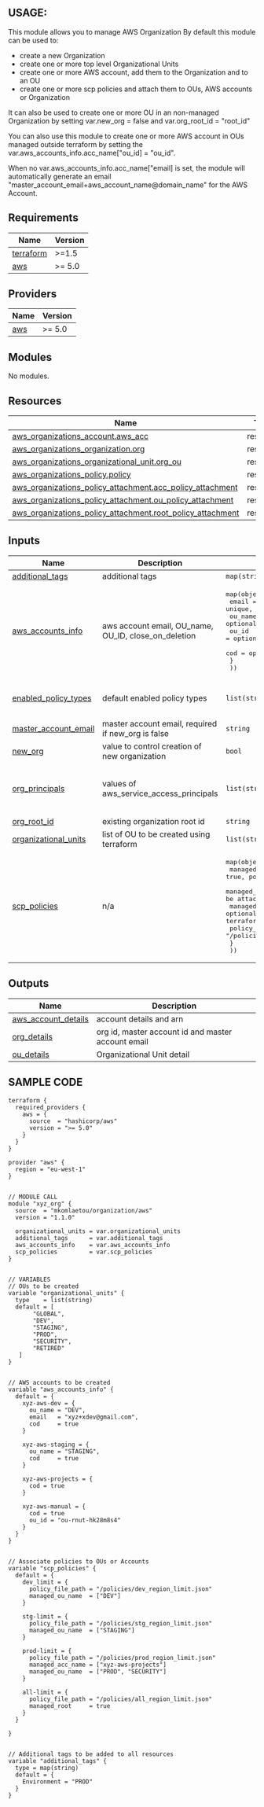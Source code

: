 ## USAGE:

This module allows you to manage AWS Organization
By default this module can be used to:
  * create a new Organization
  * create one or more top level Organizational Units
  * create one or more AWS account, add them to the Organization and to an OU
  * create one or more scp policies and attach them to OUs, AWS accounts or Organization

It can also be used to create one or more OU in an non-managed Organization by setting var.new_org = false and var.org_root_id = "root_id"

You can also use this module to create one or more AWS account in OUs managed outside terraform by setting  the var.aws_accounts_info.acc_name["ou_id] = "ou_id".

When no var.aws_accounts_info.acc_name["email] is set, the module will automatically generate an email "master_account_email+aws_account_name@domain_name" for the AWS Account.


## Requirements

| Name | Version |
|------|---------|
| <a name="requirement_terraform"></a> [terraform](#requirement\_terraform) | >=1.5 |
| <a name="requirement_aws"></a> [aws](#requirement\_aws) | >= 5.0 |

## Providers

| Name | Version |
|------|---------|
| <a name="provider_aws"></a> [aws](#provider\_aws) | >= 5.0 |

## Modules

No modules.

## Resources

| Name | Type |
|------|------|
| [aws_organizations_account.aws_acc](https://registry.terraform.io/providers/hashicorp/aws/latest/docs/resources/organizations_account) | resource |
| [aws_organizations_organization.org](https://registry.terraform.io/providers/hashicorp/aws/latest/docs/resources/organizations_organization) | resource |
| [aws_organizations_organizational_unit.org_ou](https://registry.terraform.io/providers/hashicorp/aws/latest/docs/resources/organizations_organizational_unit) | resource |
| [aws_organizations_policy.policy](https://registry.terraform.io/providers/hashicorp/aws/latest/docs/resources/organizations_policy) | resource |
| [aws_organizations_policy_attachment.acc_policy_attachment](https://registry.terraform.io/providers/hashicorp/aws/latest/docs/resources/organizations_policy_attachment) | resource |
| [aws_organizations_policy_attachment.ou_policy_attachment](https://registry.terraform.io/providers/hashicorp/aws/latest/docs/resources/organizations_policy_attachment) | resource |
| [aws_organizations_policy_attachment.root_policy_attachment](https://registry.terraform.io/providers/hashicorp/aws/latest/docs/resources/organizations_policy_attachment) | resource |

## Inputs

| Name | Description | Type | Default | Required |
|------|-------------|------|---------|:--------:|
| <a name="input_additional_tags"></a> [additional\_tags](#input\_additional\_tags) | additional tags | `map(string)` | `{}` | no |
| <a name="input_aws_accounts_info"></a> [aws\_accounts\_info](#input\_aws\_accounts\_info) | aws account email, OU\_name, OU\_ID, close\_on\_deletion | <pre>map(object({<br>    email   = optional(string, "")  // must be unique, but if not set, will be auto-generated<br>    ou_name = optional(string, "")  // required if OU is managed by terraform<br>    ou_id   = optional(string, "")  // required if OU is not managed by terraform<br>    cod     = optional(bool, false) // close_on_deletion<br>    }<br>  ))</pre> | `{}` | no |
| <a name="input_enabled_policy_types"></a> [enabled\_policy\_types](#input\_enabled\_policy\_types) | default enabled policy types | `list(string)` | <pre>[<br>  "SERVICE_CONTROL_POLICY"<br>]</pre> | no |
| <a name="input_master_account_email"></a> [master\_account\_email](#input\_master\_account\_email) | master account email, required if new\_org is false | `string` | `""` | no |
| <a name="input_new_org"></a> [new\_org](#input\_new\_org) | value to control creation of new organization | `bool` | `true` | no |
| <a name="input_org_principals"></a> [org\_principals](#input\_org\_principals) | values of aws\_service\_access\_principals | `list(string)` | <pre>[<br>  "cloudtrail.amazonaws.com",<br>  "config.amazonaws.com"<br>]</pre> | no |
| <a name="input_org_root_id"></a> [org\_root\_id](#input\_org\_root\_id) | existing organization root id | `string` | `null` | no |
| <a name="input_organizational_units"></a> [organizational\_units](#input\_organizational\_units) | list of OU to be created using terraform | `list(string)` | `[]` | no |
| <a name="input_scp_policies"></a> [scp\_policies](#input\_scp\_policies) | n/a | <pre>map(object({<br>    managed_root     = optional(bool, false)                   // if true, policy will be attached to the terraform managed root OU<br>    managed_ou_name  = optional(list(string), [])              // required if policy must be attached to terraform managed OUs<br>    managed_acc_name = optional(list(string), [])              // required if policy must be attached to terraform managed accounts<br>    policy_file_path = optional(string, "/policies/none.json") // scp policy file path<br>    }<br>  ))</pre> | `{}` | no |

## Outputs

| Name | Description |
|------|-------------|
| <a name="output_aws_account_details"></a> [aws\_account\_details](#output\_aws\_account\_details) | account details and arn |
| <a name="output_org_details"></a> [org\_details](#output\_org\_details) | org id, master account id and master account email |
| <a name="output_ou_details"></a> [ou\_details](#output\_ou\_details) | Organizational Unit detail |



## SAMPLE CODE

```
terraform {
  required_providers {
    aws = {
      source  = "hashicorp/aws"
      version = ">= 5.0"
    }
  }
}

provider "aws" {
  region = "eu-west-1"
}


// MODULE CALL
module "xyz_org" {
  source  = "mkomlaetou/organization/aws"
  version = "1.1.0"

  organizational_units = var.organizational_units
  additional_tags      = var.additional_tags
  aws_accounts_info    = var.aws_accounts_info
  scp_policies         = var.scp_policies
}


// VARIABLES
// OUs to be created
variable "organizational_units" {
  type    = list(string)
  default = [
       "GLOBAL",
       "DEV",
       "STAGING",
       "PROD",
       "SECURITY",
       "RETIRED"
   ]
}


// AWS accounts to be created
variable "aws_accounts_info" {
  default = {
    xyz-aws-dev = {
      ou_name = "DEV",
      email   = "xyz+xdev@gmail.com",
      cod     = true
    }

    xyz-aws-staging = {
      ou_name = "STAGING",
      cod     = true
    }

    xyz-aws-projects = {
      cod = true
    }

    xyz-aws-manual = {
      cod = true
      ou_id = "ou-rnut-hk28m8s4"
    }
  }
}


// Associate policies to OUs or Accounts
variable "scp_policies" {
  default = {
    dev_limit = {
      policy_file_path = "/policies/dev_region_limit.json"
      managed_ou_name  = ["DEV"]
    }

    stg-limit = {
      policy_file_path = "/policies/stg_region_limit.json"
      managed_ou_name  = ["STAGING"]
    }

    prod-limit = {
      policy_file_path = "/policies/prod_region_limit.json"
      managed_acc_name = ["xyz-aws-projects"]
      managed_ou_name  = ["PROD", "SECURITY"]
    }

    all-limit = {
      policy_file_path = "/policies/all_region_limit.json"
      managed_root     = true
    }
  }

}


// Additional tags to be added to all resources
variable "additional_tags" {
  type = map(string)
  default = {
    Environment = "PROD"
  }
}



```
